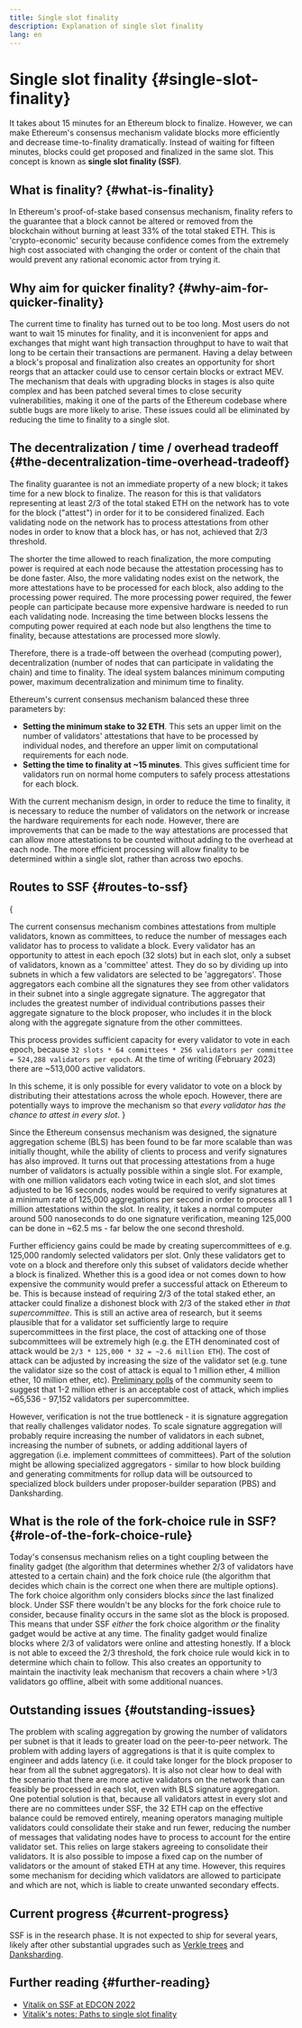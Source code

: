 ```yaml
---
title: Single slot finality
description: Explanation of single slot finality
lang: en
---
```


# Single slot finality \{#single-slot-finality}

It takes about 15 minutes for an Ethereum block to finalize. However, we can make Ethereum's consensus mechanism validate blocks more efficiently and decrease time-to-finality dramatically. Instead of waiting for fifteen minutes, blocks could get proposed and finalized in the same slot. This concept is known as **single slot finality (SSF)**.

## What is finality? \{#what-is-finality}

In Ethereum's proof-of-stake based consensus mechanism, finality refers to the guarantee that a block cannot be altered or removed from the blockchain without burning at least 33% of the total staked ETH. This is 'crypto-economic' security because confidence comes from the extremely high cost associated with changing the order or content of the chain that would prevent any rational economic actor from trying it.

## Why aim for quicker finality? \{#why-aim-for-quicker-finality}

The current time to finality has turned out to be too long. Most users do not want to wait 15 minutes for finality, and it is inconvenient for apps and exchanges that might want high transaction throughput to have to wait that long to be certain their transactions are permanent. Having a delay between a block's proposal and finalization also creates an opportunity for short reorgs that an attacker could use to censor certain blocks or extract MEV. The mechanism that deals with upgrading blocks in stages is also quite complex and has been patched several times to close security vulnerabilities, making it one of the parts of the Ethereum codebase where subtle bugs are more likely to arise. These issues could all be eliminated by reducing the time to finality to a single slot.

## The decentralization / time / overhead tradeoff \{#the-decentralization-time-overhead-tradeoff}

The finality guarantee is not an immediate property of a new block; it takes time for a new block to finalize. The reason for this is that validators representing at least 2/3 of the total staked ETH on the network has to vote for the block ("attest") in order for it to be considered finalized. Each validating node on the network has to process attestations from other nodes in order to know that a block has, or has not, achieved that 2/3 threshold.

The shorter the time allowed to reach finalization, the more computing power is required at each node because the attestation processing has to be done faster. Also, the more validating nodes exist on the network, the more attestations have to be processed for each block, also adding to the processing power required. The more processing power required, the fewer people can participate because more expensive hardware is needed to run each validating node. Increasing the time between blocks lessens the computing power required at each node but also lengthens the time to finality, because attestations are processed more slowly.

Therefore, there is a trade-off between the overhead (computing power), decentralization (number of nodes that can participate in validating the chain) and time to finality. The ideal system balances minimum computing power, maximum decentralization and minimum time to finality.

Ethereum's current consensus mechanism balanced these three parameters by:

- **Setting the minimum stake to 32 ETH**. This sets an upper limit on the number of validators' attestations that have to be processed by individual nodes, and therefore an upper limit on computational requirements for each node.
- **Setting the time to finality at ~15 minutes**. This gives sufficient time for validators run on normal home computers to safely process attestations for each block.

With the current mechanism design, in order to reduce the time to finality, it is necessary to reduce the number of validators on the network or increase the hardware requirements for each node. However, there are improvements that can be made to the way attestations are processed that can allow more attestations to be counted without adding to the overhead at each node. The more efficient processing will allow finality to be determined within a single slot, rather than across two epochs.

## Routes to SSF \{#routes-to-ssf}

{
<ExpandableCard title= "Why can't we have SSF today?" eventCategory="/roadmap/single-slot-finality" eventName="clicked Why can't we hear SSF today?">

The current consensus mechanism combines attestations from multiple validators, known as committees, to reduce the number of messages each validator has to process to validate a block. Every validator has an opportunity to attest in each epoch (32 slots) but in each slot, only a subset of validators, known as a 'committee' attest. They do so by dividing up into subnets in which a few validators are selected to be 'aggregators'. Those aggregators each combine all the signatures they see from other validators in their subnet into a single aggregate signature. The aggregator that includes the greatest number of individual contributions passes their aggregate signature to the block proposer, who includes it in the block along with the aggregate signature from the other committees.

This process provides sufficient capacity for every validator to vote in each epoch, because `32 slots * 64 committees * 256 validators per committee = 524,288 validators per epoch`. At the time of writing (February 2023) there are ~513,000 active validators.

In this scheme, it is only possible for every validator to vote on a block by distributing their attestations across the whole epoch. However, there are potentially ways to improve the mechanism so that _every validator has the chance to attest in every slot_.
</ExpandableCard>
}

Since the Ethereum consensus mechanism was designed, the signature aggregation scheme (BLS) has been found to be far more scalable than was initially thought, while the ability of clients to process and verify signatures has also improved. It turns out that processing attestations from a huge number of validators is actually possible within a single slot. For example, with one million validators each voting twice in each slot, and slot times adjusted to be 16 seconds, nodes would be required to verify signatures at a minimum rate of 125,000 aggregations per second in order to process all 1 million attestations within the slot. In reality, it takes a normal computer around 500 nanoseconds to do one signature verification, meaning 125,000 can be done in ~62.5 ms - far below the one second threshold.

Further efficiency gains could be made by creating supercommittees of e.g. 125,000 randomly selected validators per slot. Only these validators get to vote on a block and therefore only this subset of validators decide whether a block is finalized. Whether this is a good idea or not comes down to how expensive the community would prefer a successful attack on Ethereum to be. This is because instead of requiring 2/3 of the total staked ether, an attacker could finalize a dishonest block with 2/3 of the staked ether _in that supercommittee_. This is still an active area of research, but it seems plausible that for a validator set sufficiently large to require supercommittees in the first place, the cost of attacking one of those subcommittees will be extremely high (e.g. the ETH denominated cost of attack would be `2/3 * 125,000 * 32 = ~2.6 million ETH`). The cost of attack can be adjusted by increasing the size of the validator set (e.g. tune the validator size so the cost of attack is equal to 1 million ether, 4 million ether, 10 million ether, etc). [Preliminary polls](https://youtu.be/ojBgyFl6-v4?t=755) of the community seem to suggest that 1-2 million ether is an acceptable cost of attack, which implies ~65,536 - 97,152 validators per supercommittee.

However, verification is not the true bottleneck - it is signature aggregation that really challenges validator nodes. To scale signature aggregation will probably require increasing the number of validators in each subnet, increasing the number of subnets, or adding additional layers of aggregation (i.e. implement committees of committees). Part of the solution might be allowing specialized aggregators - similar to how block building and generating commitments for rollup data will be outsourced to specialized block builders under proposer-builder separation (PBS) and Danksharding.

## What is the role of the fork-choice rule in SSF? \{#role-of-the-fork-choice-rule}

Today's consensus mechanism relies on a tight coupling between the finality gadget (the algorithm that determines whether 2/3 of validators have attested to a certain chain) and the fork choice rule (the algorithm that decides which chain is the correct one when there are multiple options). The fork choice algorithm only considers blocks _since_ the last finalized block. Under SSF there wouldn't be any blocks for the fork choice rule to consider, because finality occurs in the same slot as the block is proposed. This means that under SSF _either_ the fork choice algorithm _or_ the finality gadget would be active at any time. The finality gadget would finalize blocks where 2/3 of validators were online and attesting honestly. If a block is not able to exceed the 2/3 threshold, the fork choice rule would kick in to determine which chain to follow. This also creates an opportunity to maintain the inactivity leak mechanism that recovers a chain where >1/3 validators go offline, albeit with some additional nuances.

## Outstanding issues \{#outstanding-issues}

The problem with scaling aggregation by growing the number of validators per subnet is that it leads to greater load on the peer-to-peer network. The problem with adding layers of aggregations is that it is quite complex to engineer and adds latency (i.e. it could take longer for the block proposer to hear from all the subnet aggregators). It is also not clear how to deal with the scenario that there are more active validators on the network than can feasibly be processed in each slot, even with BLS signature aggregation. One potential solution is that, because all validators attest in every slot and there are no committees under SSF, the 32 ETH cap on the effective balance could be removed entirely, meaning operators managing multiple validators could consolidate their stake and run fewer, reducing the number of messages that validating nodes have to process to account for the entire validator set. This relies on large stakers agreeing to consolidate their validators. It is also possible to impose a fixed cap on the number of validators or the amount of staked ETH at any time. However, this requires some mechanism for deciding which validators are allowed to participate and which are not, which is liable to create unwanted secondary effects.

## Current progress \{#current-progress}

SSF is in the research phase. It is not expected to ship for several years, likely after other substantial upgrades such as [Verkle trees](/roadmap/verkle-trees/) and [Danksharding](/roadmap/danksharding]).

## Further reading \{#further-reading}

- [Vitalik on SSF at EDCON 2022](https://www.youtube.com/watch?v=nPgUKNPWXNI)
- [Vitalik's notes: Paths to single slot finality](https://notes.ethereum.org/@vbuterin/single_slot_finality)
